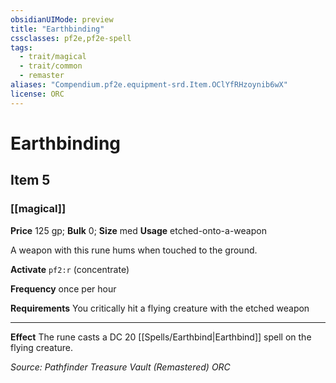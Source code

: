 ```yaml
---
obsidianUIMode: preview
title: "Earthbinding"
cssclasses: pf2e,pf2e-spell
tags:
  - trait/magical
  - trait/common
  - remaster
aliases: "Compendium.pf2e.equipment-srd.Item.OClYfRHzoynib6wX"
license: ORC
---
```

# Earthbinding
## Item 5
### [[magical]]


**Price** 125 gp; 
**Bulk** 0; **Size** med
**Usage** etched-onto-a-weapon

A weapon with this rune hums when touched to the ground.

**Activate** `pf2:r` (concentrate)

**Frequency** once per hour

**Requirements** You critically hit a flying creature with the etched weapon

* * *

**Effect** The rune casts a DC 20 [[Spells/Earthbind|Earthbind]] spell on the flying creature.

*Source: Pathfinder Treasure Vault (Remastered)*
*ORC*